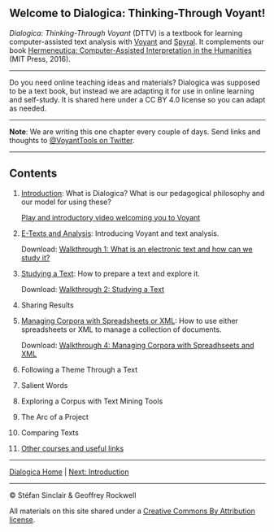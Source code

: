 ## Welcome to Dialogica: Thinking-Through Voyant!
*Dialogica: Thinking-Through Voyant* (DTTV) is a textbook for learning computer-assisted text analysis with [Voyant](https://voyant-tools.org) and [Spyral](https://voyant-tools.org/spyral/). It complements our book [Hermeneutica: Computer-Assisted Interpretation in the Humanities](http://hermeneuti.ca) (MIT Press, 2016). 

---

Do you need online teaching ideas and materials? Dialogica was supposed to be a text book, but instead we are adapting it for use in online learning and self-study. It is shared here under a CC BY 4.0 license so you can adapt as needed.

---

**Note**: We are writing this one chapter every couple of days. Send links and thoughts to [@VoyantTools on Twitter](https://twitter.com/VoyantTools).

----

## Contents

1. [Introduction](/intro.md): What is Dialogica? What is our pedagogical philosophy and our model for using these?

    [Play and introductory video welcoming you to Voyant](https://youtu.be/nwzQ2sxhPKo)

2. [E-Texts and Analysis](/etexts.md): Introducing Voyant and text analysis.

    Download: [Walkthrough 1: What is an electronic text and how can we study it?](https://drive.google.com/drive/u/0/folders/1a2VRBO_vULjZ7t5t2DA8wMN0hQNC18zw)

3. [Studying a Text](/study.md): How to prepare a text and explore it.

    Download: [Walkthrough 2: Studying a Text](https://drive.google.com/drive/u/0/folders/1a2VRBO_vULjZ7t5t2DA8wMN0hQNC18zw)

4. Sharing Results
1. [Managing Corpora with Spreadsheets or XML](sheetAndXML.md): How to use either spreadsheets or XML to manage a collection of documents.

    Download: [Walkthrough 4: Managing Corpora with Spreadhseets and XML](https://drive.google.com/drive/u/0/folders/1a2VRBO_vULjZ7t5t2DA8wMN0hQNC18zw)

1. Following a Theme Through a Text
1. Salient Words
1. Exploring a Corpus with Text Mining Tools
1. The Arc of a Project
1. Comparing Texts
1. [Other courses and useful links](/other.md)

----

[Dialogica Home](/index.md) | [Next: Introduction](/intro.md)

----
&copy; Stéfan Sinclair & Geoffrey Rockwell

All materials on this site shared under a [Creative Commons By Attribution license](https://creativecommons.org/licenses/by/4.0/).
